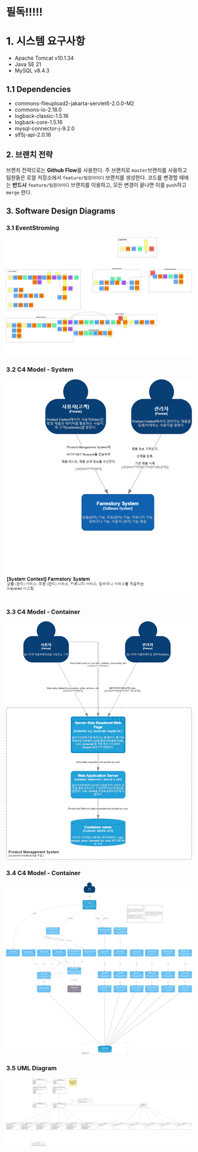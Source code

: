 # 필독!!!!!

# 1. 시스템 요구사항

- Apache Tomcat v10.1.34
- Java SE 21
- MySQL v8.4.3

## 1.1 Dependencies

- commons-fileupload2-jakarta-servlet6-2.0.0-M2
- commons-io-2.18.0
- logback-classic-1.5.16
- logback-core-1.5.16
- mysql-connector-j-9.2.0
- slf5j-api-2.0.16

## 2. 브랜치 전략

브랜치 전략으로는 **Github Flow**를 사용한다. 주 브랜치로 `master`브랜치를 사용하고 팀원들은 로컬 저장소에서 `feature/팀원아이디` 브랜치를 생성한다.
코드를 변경할 때에는 **반드시** `feature/팀원아이디` 브랜치를 이용하고, 모든 변경이 끝나면 이를 `push`하고 `merge` 한다.

## 3. Software Design Diagrams

### 3.1 EventStroming

![Alt text](./images/EventStorming.png)

### 3.2 C4 Model - System

![Alt text](./images/C4%20Model%20-%20System.png)

### 3.3 C4 Model - Container

![Alt text](./images/C4%20Model%20-%20Container.png)

### 3.4 C4 Model - Container

![Alt text](./images/C4%20Model%20-%20Component.png)

### 3.5 UML Diagram

![Alt text](./images/UML.png)
